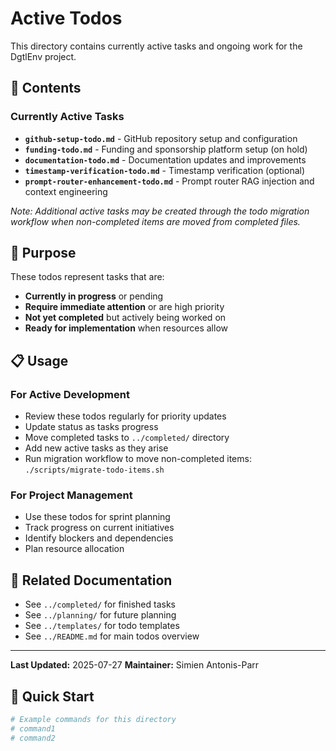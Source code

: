 # Active Todos

This directory contains currently active tasks and ongoing work for the DgtlEnv project.

## 📁 Contents

### Currently Active Tasks
- **`github-setup-todo.md`** - GitHub repository setup and configuration
- **`funding-todo.md`** - Funding and sponsorship platform setup (on hold)
- **`documentation-todo.md`** - Documentation updates and improvements
- **`timestamp-verification-todo.md`** - Timestamp verification (optional)
- **`prompt-router-enhancement-todo.md`** - Prompt router RAG injection and context engineering

*Note: Additional active tasks may be created through the todo migration workflow when non-completed items are moved from completed files.*

## 🎯 Purpose

These todos represent tasks that are:
- **Currently in progress** or pending
- **Require immediate attention** or are high priority
- **Not yet completed** but actively being worked on
- **Ready for implementation** when resources allow

## 📋 Usage

### For Active Development
- Review these todos regularly for priority updates
- Update status as tasks progress
- Move completed tasks to `../completed/` directory
- Add new active tasks as they arise
- Run migration workflow to move non-completed items: `./scripts/migrate-todo-items.sh`

### For Project Management
- Use these todos for sprint planning
- Track progress on current initiatives
- Identify blockers and dependencies
- Plan resource allocation

## 🔗 Related Documentation

- See `../completed/` for finished tasks
- See `../planning/` for future planning
- See `../templates/` for todo templates
- See `../README.md` for main todos overview

---

**Last Updated:** 2025-07-27
**Maintainer:** Simien Antonis-Parr

## 🚀 Quick Start

```bash
# Example commands for this directory
# command1
# command2
```
